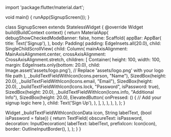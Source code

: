 import 'package:flutter/material.dart';

void main() {
runApp(SignupScreen());
}

class SignupScreen extends StatelessWidget {
@override
Widget build(BuildContext context) {
return MaterialApp(
debugShowCheckedModeBanner: false,
home: Scaffold(
appBar: AppBar(
title: Text('Signup'),
),
body: Padding(
padding: EdgeInsets.all(20.0),
child: SingleChildScrollView(
child: Column(
mainAxisAlignment: MainAxisAlignment.center,
crossAxisAlignment: CrossAxisAlignment.stretch,
children: [
Container(
height: 100,
width: 100,
margin: EdgeInsets.only(bottom: 20.0),
child: Image.asset('assets/logo.png'), // Replace 'assets/logo.png' with your logo file path
),
_buildTextFieldWithIcon(Icons.person, "Name"),
SizedBox(height: 20.0),
_buildTextFieldWithIcon(Icons.email, "Email"),
SizedBox(height: 20.0),
_buildTextFieldWithIcon(Icons.lock, "Password", isPassword: true),
SizedBox(height: 20.0),
_buildTextFieldWithIcon(Icons.info, "Additional Info"),
SizedBox(height: 20.0),
ElevatedButton(
onPressed: () {
// Add your signup logic here
},
child: Text('Sign Up'),
),
],
),
),
),
),
);
}

Widget _buildTextFieldWithIcon(IconData icon, String labelText, {bool isPassword = false}) {
return TextField(
obscureText: isPassword,
decoration: InputDecoration(
labelText: labelText,
prefixIcon: Icon(icon),
border: OutlineInputBorder(),
),
);
}
}